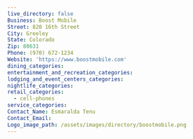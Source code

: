 ```yaml
---
live_directory: false
Business: Boost Mobile
Street: 820 16th Street
City: Greeley
State: Colorado
Zip: 80631
Phone: (970) 672-1234
Website: 'https://www.boostmobile.com'
dining_categories:
entertainment_and_recreation_categories:
lodging_and_event_centers_categories:
nightlife_categories:
retail_categories:
  - cell-phones
service_categories:
Contact_Name: Esmaralda Tenu
Contact_Email:
Logo_image_path: /assets/images/directory/boostmobile.png
---
```



